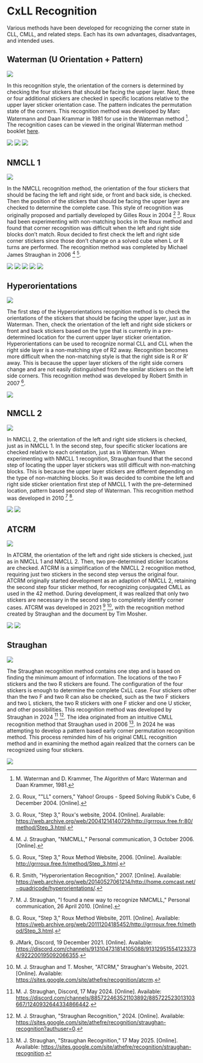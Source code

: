 # CxLL Recognition

Various methods have been developed for recognizing the corner state in CLL, CMLL, and related steps. Each has its own advantages, disadvantages, and intended uses.

## Waterman (U Orientation + Pattern)

![](img/CxLLRecognition/Waterman.png)

In this recognition style, the orientation of the corners is determined by checking the four stickers that should be facing the upper layer. Next, three or four additional stickers are checked in specific locations relative to the upper layer sticker orientation case. The pattern indicates the permutation state of the corners. This recognition method was developed by Marc Watermann and Daan Krammar in 1981 for use in the Waterman method [^waterman-krammer-1981]. The recognition cases can be viewed in the original Waterman method booklet <a href="/archive/Documents/WatermanBooklet.pdf">here</a>.

![](img/CxLLRecognition/Waterman2.png)
![](img/CxLLRecognition/Waterman3.png)
![](img/CxLLRecognition/Waterman4.png)

## NMCLL 1

![](img/CxLLRecognition/NMCLL1.png)

In the NMCLL recognition method, the orientation of the four stickers that should be facing the left and right side, or front and back side, is checked. Then the position of the stickers that should be facing the upper layer are checked to determine the complete case. This style of recognition was originally proposed and partially developed by Gilles Roux in 2004 [^roux-2004-1] [^roux-2004-2]. Roux had been experimenting with non-matching bocks in the Roux method and found that corner recognition was difficult when the left and right side blocks don’t match. Roux decided to first check the left and right side corner stickers since those don’t change on a solved cube when L or R turns are performed. The recognition method was completed by Michael James Straughan in 2006 [^straughan-2006] [^roux-2006].

![](img/CxLLRecognition/NMCLL1-1.png)
![](img/CxLLRecognition/NMCLL1-2.png)
![](img/CxLLRecognition/NMCLL1-3.png)
![](img/CxLLRecognition/NMCLL1-4.png)
![](img/CxLLRecognition/NMCLL1-5.png)

## Hyperorientations

![](img/CxLLRecognition/Hyperorientations.png)

The first step of the Hyperorientations recognition method is to check the orientations of the stickers that should be facing the upper layer, just as in Waterman. Then, check the orientation of the left and right side stickers or front and back stickers based on the type that is currently in a pre-determined location for the current upper layer sticker orientation. Hyperorientations can be used to recognize normal CLL and CLL when the right side layer is a non-matching stye of R2 away. Recognition becomes more difficult when the non-matching style is that the right side is R or R’ away. This is because the upper layer stickers of the right side corners change and are not easily distinguished from the similar stickers on the left side corners. This recognition method was developed by Robert Smith in 2007 [^smith-2007].

![](img/CxLLRecognition/Hyperorientations2.png)

## NMCLL 2

![](img/CxLLRecognition/NMCLL2.png)

In NMCLL 2, the orientation of the left and right side stickers is checked, just as in NMCLL 1. In the second step, four specific sticker locations are checked relative to each orientation, just as in Waterman. When experimenting with NMCLL 1 recognition, Straughan found that the second step of locating the upper layer stickers was still difficult with non-matching blocks. This is because the upper layer stickers are different depending on the type of non-matching blocks. So it was decided to combine the left and right side sticker orientation first step of NMCLL 1 with the pre-determined location, pattern based second step of Waterman. This recognition method was developed in 2010 [^straughan-2010] [^roux-2011].

![](img/CxLLRecognition/NMCLL2-1.png)
![](img/CxLLRecognition/NMCLL2-2.png)

## ATCRM

![](img/CxLLRecognition/ATCRM.png)

In ATCRM, the orientation of the left and right side stickers is checked, just as in NMCLL 1 and NMCLL 2. Then, two pre-determined sticker locations are checked. ATCRM is a simplification of the NMCLL 2 recognition method, requiring just two stickers in the second step versus the original four. ATCRM originally started development as an adaption of NMCLL 2, retaining the second step four sticker method, for recognizing conjugated CMLL as used in the 42 method. During development, it was realized that only two stickers are necessary in the second step to completely identify corner cases. ATCRM was developed in 2021 [^jmark-2021] [^straussian-mosher-2021], with the recognition method created by Straughan and the document by Tim Mosher.

![](img/CxLLRecognition/ATCRMRelease.png)
![](img/CxLLRecognition/ATCRM2.png)

## Straughan

![](img/CxLLRecognition/Straughan.png)

The Straughan recognition method contains one step and is based on finding the minimum amount of information. The locations of the two F stickers and the two R stickers are found. The configuration of the four stickers is enough to determine the complete CxLL case. Four stickers other than the two F and two R can also be checked, such as the two F stickers and two L stickers, the two R stickers with one F sticker and one U sticker, and other possibilities. This recognition method was developed by Straughan in 2024 [^straughan-2024-1] [^straughan-2024-2]. The idea originated from an intuitive CMLL recognition method that Straughan used in 2006 [^straughan-2025]. In 2024 he was attempting to develop a pattern based early corner permutation recognition method. This process reminded him of his original CMLL recognition method and in examining the method again realized that the corners can be recognized using four stickers.

![](img/CxLLRecognition/Straughan2.png)

[^waterman-krammer-1981]: M. Waterman and D. Krammer, The Algorithm of Marc Waterman and Daan Krammer, 1981.

[^roux-2004-1]: G. Roux, ""LL" corners," Yahoo! Groups - Speed Solving Rubik's Cube, 6 December 2004. [Online].

[^roux-2004-2]: G. Roux, "Step 3," Roux's website, 2004. [Online]. Available: https://web.archive.org/web/20041214140729/http://grrroux.free.fr:80/method/Step_3.html.

[^straughan-2006]: M. J. Straughan, "NMCMLL," Personal communication, 3 October 2006. [Online].

[^roux-2006]: G. Roux, "Step 3," Roux Method Website, 2006. [Online]. Available: http://grrroux.free.fr/method/Step_3.html.

[^smith-2007]: R. Smith, "Hyperorientation Recognition," 2007. [Online]. Available: https://web.archive.org/web/20140527061214/http://home.comcast.net/~quadricode/hyperorientations/.

[^straughan-2010]: M. J. Straughan, "I found a new way to recognize NMCMLL," Personal communication, 26 April 2010. [Online].

[^roux-2011]: G. Roux, "Step 3," Roux Method Website, 2011. [Online]. Available: https://web.archive.org/web/20111204185452/http://grrroux.free.fr/method/Step_3.html.

[^jmark-2021]: JMark, Discord, 19 December 2021. [Online]. Available: https://discord.com/channels/913104731814105088/913129515541233734/922200195092066355.

[^straussian-mosher-2021]: M. J. Straughan and T. Mosher, "ATCRM," Straughan's Website, 2021. [Online]. Available: https://sites.google.com/site/athefre/recognition/atcrm.

[^straughan-2024-1]: M. J. Straughan, Discord, 17 May 2024. [Online]. Available: https://discord.com/channels/885722463521103892/885722523013103667/1240932644334866442.

[^straughan-2024-2]: M. J. Straughan, "Straughan Recognition," 2024. [Online]. Available: https://sites.google.com/site/athefre/recognition/straughan-recognition?authuser=0.

[^straughan-2025]: M. J. Straughan, "Straughan Recognition," 17 May 2025. [Online]. Available: https://sites.google.com/site/athefre/recognition/straughan-recognition.